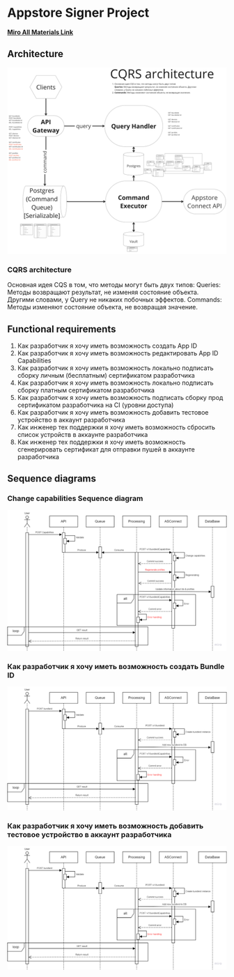 # Appstore Signer Project

**<a href="[http://example.com/](https://miro.com/app/board/uXjVN7ZCQww=/)" target="_blank">Miro All Materials Link</a>**

## Architecture

![top-level_architecture.png](doc/images/img.png)

### CQRS architecture
Основная идея CQS в том, что методы могут быть двух типов:
Queries: Методы возвращают результат, не изменяя состояние объекта. Другими словами, у Query не никаких побочных эффектов.
Commands: Методы изменяют состояние объекта, не возвращая значение.

## Functional requirements

1. Как разработчик я хочу иметь возможность создать App ID 
2. Как разработчик я хочу иметь возможность редактировать App ID Capabilities 
3. Как разработчик я хочу иметь возможность локально подписать сборку личным (бесплатным) сертификатом разработчика 
4. Как разработчик я хочу иметь возможность локально подписать сборку платным сертификатом разработчика
5. Как разработчик я хочу иметь возможность подписать сборку прод сертификатом разработчика на CI (уровни доступа)
6. Как разработчик я хочу иметь возможность добавить тестовое устройство в аккаунт разработчика
7. Как инженер тех поддержки я хочу иметь возможность сбросить список устройств в аккаунте разработчика 
8. Как инженер тех поддержки я хочу иметь возможность сгенерировать сертификат для отправки пушей в аккаунте разработчика

## Sequence diagrams
### Change capabilities Sequence diagram
![](doc/images/img_1.png)

### Как разработчик я хочу иметь возможность создать Bundle ID
![](doc/images/img_2.png)

### Как разработчик я хочу иметь возможность добавить тестовое устройство в аккаунт разработчика
![](doc/images/img_2.png)

